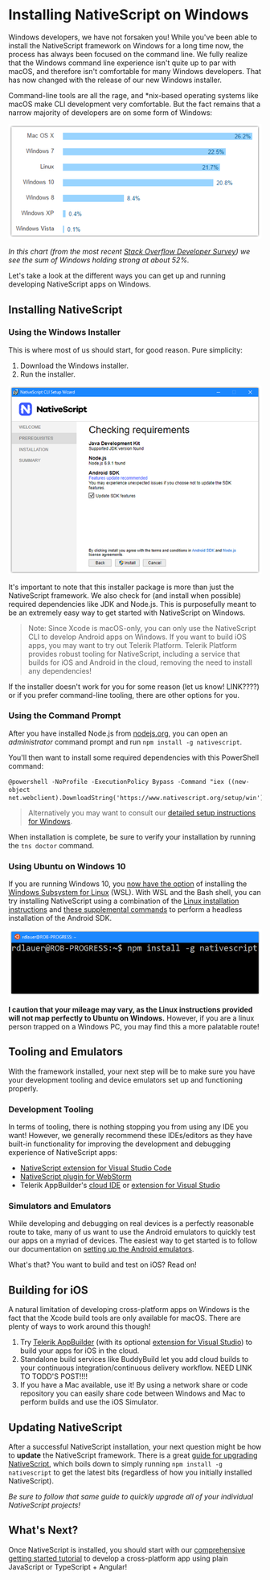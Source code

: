 # Installing NativeScript on Windows

Windows developers, we have not forsaken you! While you've been able to install the NativeScript framework on Windows for a long time now, the process has always been focused on the command line. We fully realize that the Windows command line experience isn't quite up to par with macOS, and therefore isn't comfortable for many Windows developers. That has now changed with the release of our new Windows installer.

Command-line tools are all the rage, and *nix-based operating systems like macOS make CLI development very comfortable. But the fact remains that a narrow majority of developers are on some form of Windows:

![stack overflow developer survey](so-chart.png)

*In this chart (from the most recent [Stack Overflow Developer Survey](http://stackoverflow.com/research/developer-survey-2016#technology-desktop-operating-system)) we see the sum of Windows holding strong at about 52%.*

Let's take a look at the different ways you can get up and running developing NativeScript apps on Windows.

## Installing NativeScript

### Using the Windows Installer

This is where most of us should start, for good reason. Pure simplicity:

1. Download the Windows installer.
1. Run the installer.

![nativescript windows installer](win-installer.png)

It's important to note that this installer package is more than just the NativeScript framework. We also check for (and install when possible) required dependencies like JDK and Node.js. This is purposefully meant to be an extremely easy way to get started with NativeScript on Windows.

> Note: Since Xcode is macOS-only, you can only use the NativeScript CLI to develop Android apps on Windows. If you want to build iOS apps, you may want to try out Telerik Platform. Telerik Platform provides robust tooling for NativeScript, including a service that builds for iOS and Android in the cloud, removing the need to install any dependencies!

If the installer doesn't work for you for some reason (let us know! LINK????) or if you prefer command-line tooling, there are other options for you.

### Using the Command Prompt

After you have installed Node.js from [nodejs.org](https://nodejs.org), you can open an *administrator* command prompt and run `npm install -g nativescript`.

You'll then want to install some required dependencies with this PowerShell command:

	@powershell -NoProfile -ExecutionPolicy Bypass -Command "iex ((new-object net.webclient).DownloadString('https://www.nativescript.org/setup/win'))"

> Alternatively you may want to consult our [detailed setup instructions for Windows](http://docs.nativescript.org/start/ns-setup-win).

When installation is complete, be sure to verify your installation by running the `tns doctor` command.

### Using Ubuntu on Windows 10

If you are running Windows 10, you [now have the option](http://www.zdnet.com/article/ubuntu-and-bash-arrive-on-windows-10/) of installing the [Windows Subsystem for Linux](https://msdn.microsoft.com/en-us/commandline/wsl/about) (WSL). With WSL and the Bash shell, you can try installing NativeScript using a combination of the [Linux installation instructions](http://docs.nativescript.org/start/ns-setup-linux) and [these supplemental commands](https://gist.github.com/wenzhixin/43cf3ce909c24948c6e7) to perform a headless installation of the Android SDK.

![nativescript on ubuntu on windows](ubuntu.png)

**I caution that your mileage may vary, as the Linux instructions provided will not map perfectly to Ubuntu on Windows.** However, if you are a linux person trapped on a Windows PC, you may find this a more palatable route!

## Tooling and Emulators

With the framework installed, your next step will be to make sure you have your development tooling and device emulators set up and functioning properly.

### Development Tooling

In terms of tooling, there is nothing stopping you from using any IDE you want! However, we generally recommend these IDEs/editors as they have built-in functionality for improving the development and debugging experience of NativeScript apps:

- [NativeScript extension for Visual Studio Code](https://www.nativescript.org/nativescript-for-visual-studio-code)
- [NativeScript plugin for WebStorm](https://plugins.jetbrains.com/webstorm/plugin/8588-nativescript)
- Telerik AppBuilder's [cloud IDE](http://www.telerik.com/platform/appbuilder) or [extension for Visual Studio](http://www.telerik.com/platform/appbuilder/visual-studio-extension)

### Simulators and Emulators

While developing and debugging on real devices is a perfectly reasonable route to take, many of us want to use the Android emulators to quickly test our apps on a myriad of devices. The easiest way to get started is to follow our documentation on [setting up the Android emulators](https://docs.nativescript.org/tooling/android-virtual-devices).

What's that? You want to build and test on iOS? Read on!

## Building for iOS

A natural limitation of developing cross-platform apps on Windows is the fact that the Xcode build tools are only available for macOS. There are plenty of ways to work around this though!

1. Try [Telerik AppBuilder](http://www.telerik.com/platform/appbuilder) (with its optional [extension for Visual Studio](http://www.telerik.com/platform/appbuilder/visual-studio-extension)) to build your apps for iOS in the cloud.
2. Standalone build services like BuddyBuild let you add cloud builds to your continuous integration/continuous delivery workflow. NEED LINK TO TODD'S POST!!!!
3. If you have a Mac available, use it! By using a network share or code repository you can easily share code between Windows and Mac to perform builds and use the iOS Simulator.

## Updating NativeScript

After a successful NativeScript installation, your next question might be how to **update** the NativeScript framework. There is a great [guide for upgrading NativeScript](http://docs.nativescript.org/releases/upgrade-instructions), which boils down to simply running `npm install -g nativescript` to get the latest bits (regardless of how you initially installed NativeScript).

*Be sure to follow that same guide to quickly upgrade all of your individual NativeScript projects!*

## What's Next?

Once NativeScript is installed, you should start with our [comprehensive getting started tutorial](http://docs.nativescript.org/) to develop a cross-platform app using plain JavaScript or TypeScript + Angular!
